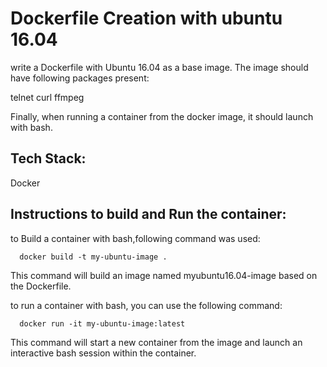 
# Dockerfile Creation with ubuntu 16.04

write a Dockerfile with Ubuntu 16.04 as a base image. The image should have following packages present:

telnet
curl
ffmpeg

Finally, when running a container from the docker image, it should launch with bash.




## Tech Stack:

Docker


## Instructions to build and Run the container:

to Build a container with bash,following command was used:
```
  docker build -t my-ubuntu-image .
```
This command will build an image named myubuntu16.04-image based on the Dockerfile.

to run a container with bash, you can use the following command:

```
  docker run -it my-ubuntu-image:latest
```
This command will start a new container from the image and launch an interactive bash session within the container.
